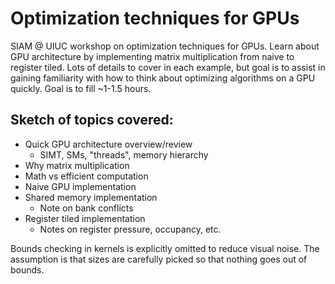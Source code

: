 # Optimization techniques for GPUs
SIAM @ UIUC workshop on optimization techniques for GPUs. Learn about GPU
architecture by implementing matrix multiplication from naive to register tiled.
Lots of details to cover in each example, but goal is to assist in gaining
familiarity with how to think about optimizing algorithms on a GPU quickly. Goal
is to fill ~1-1.5 hours.

## Sketch of topics covered:
- Quick GPU architecture overview/review
    - SIMT, SMs, "threads", memory hierarchy
- Why matrix multiplication
- Math vs efficient computation
- Naive GPU implementation
- Shared memory implementation
    - Note on bank conflicts
- Register tiled implementation
    - Notes on register pressure, occupancy, etc.

Bounds checking in kernels is explicitly omitted to reduce visual noise. The
assumption is that sizes are carefully picked so that nothing goes out of
bounds.
